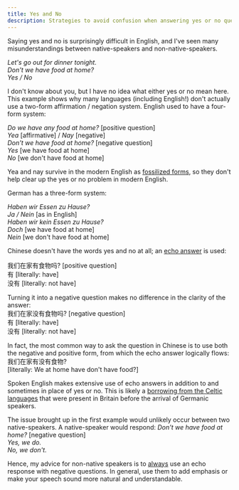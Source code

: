 ```yaml
---
title: Yes and No
description: Strategies to avoid confusion when answering yes or no questions in English
---
```


Saying yes and no is surprisingly difficult in English, and I've seen many misunderstandings between native-speakers and non-native-speakers.

*Let's go out for dinner tonight.      
Don't we have food at home?   
Yes / No*  

I don't know about you, but I have no idea what either yes or no mean here. This example shows why many languages (including English!) don't actually use a two-form affirmation / negation system. English used to have a four-form system:  

*Do we have any food at home?* [positive question]  
*Yea* [affirmative] / *Nay* [negative]  
*Don't we have food at home?* [negative question]  
*Yes* [we have food at home]  
*No* [we don't have food at home]  

Yea and nay survive in the modern English as [fossilized forms][0], so they don't help clear up the yes or no problem in modern English.

German has a three-form system:

*Haben wir Essen zu Hause?*  
*Ja / Nein* [as in English]  
*Haben wir kein Essen zu Hause?*  
*Doch* [we have food at home]  
*Nein* [we don't have food at home]

Chinese doesn't have the words yes and no at all; an [echo answer][1] is used:

我们在家有食物吗? [positive question]  
有 [literally: have]  
没有 [literally: not have]   

Turning it into a negative question makes no difference in the clarity of the answer:  
我们在家没有食物吗? [negative question]    
有 [literally: have]  
没有 [literally: not have]

In fact, the most common way to ask the question in Chinese is to use both the negative and positive form, from which the echo answer logically flows:    
我们在家有没有食物?  
[literally: We at home have don't have food?]  

Spoken English makes extensive use of echo answers in addition to and sometimes in place of yes or no. This is likely a [borrowing from the Celtic languages][2] that were present in Britain before the arrival of Germanic speakers.

The issue brought up in the first example would unlikely occur between two native-speakers. A native-speaker would respond:
*Don't we have food at home?* [negative question]  
*Yes, we do.*    
*No, we don't.*  

Hence, my advice for non-native speakers is to <u>always</u> use an echo response with negative questions. In general, use them to add emphasis or make your speech sound more natural and understandable.

[0]: https://en.wikipedia.org/wiki/Fossilization_%28linguistics%29
[1]: https://en.wikipedia.org/wiki/Echo_answer
[2]: https://en.wikipedia.org/wiki/Brittonicisms_in_English
